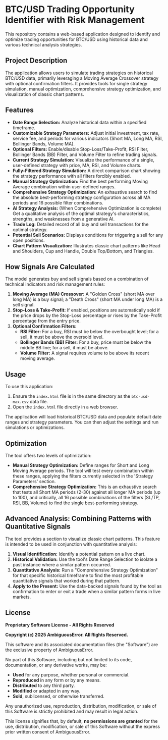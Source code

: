 # BTC/USD Trading Opportunity Identifier with Risk Management

This repository contains a web-based application designed to identify and optimize trading opportunities for BTC/USD using historical data and various technical analysis strategies.

## Project Description
The application allows users to simulate trading strategies on historical BTC/USD data, primarily leveraging a Moving Average Crossover strategy with optional confirmation filters. It provides tools for single strategy simulation, manual optimization, comprehensive strategy optimization, and visualization of classic chart patterns.

## Features
* **Date Range Selection:** Analyze historical data within a specified timeframe.
* **Customizable Strategy Parameters:** Adjust initial investment, tax rate, service fee, and periods for various indicators (Short MA, Long MA, RSI, Bollinger Bands, Volume MA).
* **Optional Filters:** Enable/disable Stop-Loss/Take-Profit, RSI Filter, Bollinger Bands (BB) Filter, and Volume Filter to refine trading signals.
* **Current Strategy Simulation:** Visualize the performance of a single, user-defined strategy with price, MA, RSI, and Volume charts.
* **Fully-Filtered Strategy Simulation:** A direct comparison chart showing the strategy performance with all filters forcibly enabled.
* **Manual Strategy Optimization:** Find the best performing Moving Average combination within user-defined ranges.
* **Comprehensive Strategy Optimization:** An exhaustive search to find the absolute best-performing strategy configuration across all MA periods and 16 possible filter combinations.
* **AI Strategy Analysis:** (When Comprehensive Optimization is complete) Get a qualitative analysis of the optimal strategy's characteristics, strengths, and weaknesses from a generative AI.
* **Trade Log:** Detailed record of all buy and sell transactions for the optimal strategy.
* **Potential Sell Scenarios:** Displays conditions for triggering a sell for any open positions.
* **Chart Pattern Visualization:** Illustrates classic chart patterns like Head and Shoulders, Cup and Handle, Double Top/Bottom, and Triangles.

## How Signals Are Calculated
The model generates buy and sell signals based on a combination of technical indicators and risk management rules:
1.  **Moving Average (MA) Crossover:** A "Golden Cross" (short MA over long MA) is a buy signal; a "Death Cross" (short MA under long MA) is a sell signal.
2.  **Stop-Loss & Take-Profit:** If enabled, positions are automatically sold if the price drops by the Stop-Loss percentage or rises by the Take-Profit percentage from the entry price.
3.  **Optional Confirmation Filters:**
    * **RSI Filter:** For a buy, RSI must be below the overbought level; for a sell, it must be above the oversold level.
    * **Bollinger Bands (BB) Filter:** For a buy, price must be below the middle BB line; for a sell, it must be above.
    * **Volume Filter:** A signal requires volume to be above its recent moving average.

## Usage
To use this application:
1.  Ensure the `index.html` file is in the same directory as the `btc-usd-max.csv` data file.
2.  Open the `index.html` file directly in a web browser.

The application will load historical BTC/USD data and populate default date ranges and strategy parameters. You can then adjust the settings and run simulations or optimizations.

## Optimization
The tool offers two levels of optimization:
* **Manual Strategy Optimization:** Define ranges for Short and Long Moving Average periods. The tool will test every combination within these ranges, applying the filters currently selected in the 'Strategy Parameters' section.
* **Comprehensive Strategy Optimization:** This is an exhaustive search that tests all Short MA periods (2-30) against all longer MA periods (up to 100), and critically, all 16 possible combinations of the filters (SL/TP, RSI, BB, Volume) to find the single best-performing strategy.

## Advanced Analysis: Combining Patterns with Quantitative Signals
The tool provides a section to visualize classic chart patterns. This feature is intended to be used in conjunction with quantitative analysis:
1.  **Visual Identification:** Identify a potential pattern on a live chart.
2.  **Historical Validation:** Use the tool's Date Range Selection to isolate a past instance where a similar pattern occurred.
3.  **Quantitative Analysis:** Run a "Comprehensive Strategy Optimization" for that specific historical timeframe to find the most profitable quantitative signals that worked during that pattern.
4.  **Apply to the Present:** Use the data-backed signals found by the tool as confirmation to enter or exit a trade when a similar pattern forms in live markets.

## License
**Proprietary Software License - All Rights Reserved**

**Copyright (c) 2025 AmbiguousError. All Rights Reserved.**

This software and its associated documentation files (the "Software") are the exclusive property of AmbiguousError.

No part of this Software, including but not limited to its code, documentation, or any derivative works, may be:
* **Used** for any purpose, whether personal or commercial.
* **Reproduced** in any form or by any means.
* **Distributed** to any third party.
* **Modified** or adapted in any way.
* **Sold**, sublicensed, or otherwise transferred.

Any unauthorized use, reproduction, distribution, modification, or sale of this Software is strictly prohibited and may result in legal action.

This license signifies that, by default, **no permissions are granted** for the use, distribution, modification, or sale of this Software without the express prior written consent of AmbiguousError.
